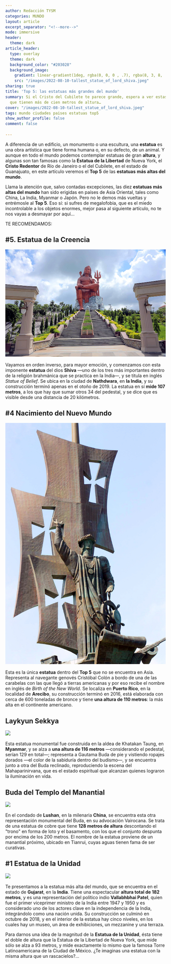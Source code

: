 ```yaml
---
author: Redacción TYSM
categories: MUNDO
layout: article
excerpt_separator: "<!--more-->"
mode: immersive
header:
  theme: dark
article_header:
  type: overlay
  theme: dark
  background_color: "#203028"
  background_image:
    gradient: linear-gradient(1deg, rgba(0, 0, 0 , .7), rgba(8, 3, 8, .9))
    src: "/images/2022-08-10-tallest_statue_of_lord_shiva.jpeg"
sharing: true
title: 'Top 5: las estatuas más grandes del mundo'
summary: Si el Cristo del Cubilete te parece grande, espera a ver estas construcciones
  que tienen más de cien metros de altura…
cover: "/images/2022-08-10-tallest_statue_of_lord_shiva.jpeg"
tags: mundo ciudades paises estatuas top5
show_author_profile: false
comment: false

---
```

A diferencia de un edificio, un monumento o una escultura, una **estatua** es una obra artística que tiene forma humana o, en su defecto, de un animal. Y aunque en todo el mundo podemos contemplar estatuas de gran **altura**, y algunas son tan famosas como la **Estatua de la Libertad** de Nueva York, el **Cristo Redentor** de Río de Janeiro o el del Cubilete, en el estado de Guanajuato, en este artículo veremos el **Top 5** de las **estatuas** **más altas del mundo**.

Llama la atención que, salvo contadas excepciones, las diez **estatuas más altas del mundo** han sido erigidas en países de Asia Oriental, tales como China, La India, Myanmar o Japón. Pero no le demos más vueltas y entrémosle al **Top 5**. Eso sí: si sufres de megalofobia, que es el miedo incontrolable a los objetos enormes, mejor pasa al siguiente artículo, no te nos vayas a desmayar por aquí…

TE RECOMENDAMOS:

## #5. Estatua de la Creencia

![](/images/2022-08-10-belief1.jpg)

Vayamos en orden inverso, para mayor emoción, y comenzamos con esta imponente **estatua** del dios **Shiva** —uno de los tres más importantes dentro de la religión brahmánica que se practica en la India—, y se titula en inglés _Statue of Belief_. Se ubica en la ciudad de **Nathdwara**, en **la India**, y su construcción terminó apenas en el otoño de 2019. La estatua en sí **mide 107 metros**, a los que hay que sumar otros 34 del pedestal, y se dice que es visible desde una distancia de 20 kilómetros.

## #4 Nacimiento del Nuevo Mundo

![](/images/2022-08-10-statue-5032604_1920.jpeg)

Esta es la única **estatua** dentro del **Top 5** que no se encuentra en Asia. Representa al navegante genovés Cristóbal Colón a bordo de una de las carabelas con las que llegó a tierras americanas y por eso recibe el nombre en inglés de _Birth of the New World_. Se localiza en **Puerto Rico**, en la localidad de **Arecibo**, su construcción terminó en 2016, está elaborada con cerca de 600 toneladas de bronce y tiene **una altura de 110 metros**: la más alta en el continente americano.

## Laykyun Sekkya

![](https://upload.wikimedia.org/wikipedia/commons/thumb/1/13/%E1%80%99%E1%80%AF%E1%80%B6%E1%80%9B%E1%80%BD%E1%80%AC%E1%80%99%E1%80%BC%E1%80%AD%E1%80%AF%E1%80%B7%E1%80%99%E1%80%BE_%E1%80%9B%E1%80%95%E1%80%BA%E1%80%90%E1%80%B1%E1%80%AC%E1%80%BA%E1%80%99%E1%80%B0%E1%80%98%E1%80%AF%E1%80%9B%E1%80%AC%E1%80%B8%E1%80%80%E1%80%BC%E1%80%AE%E1%80%B8.jpg/576px-%E1%80%99%E1%80%AF%E1%80%B6%E1%80%9B%E1%80%BD%E1%80%AC%E1%80%99%E1%80%BC%E1%80%AD%E1%80%AF%E1%80%B7%E1%80%99%E1%80%BE_%E1%80%9B%E1%80%95%E1%80%BA%E1%80%90%E1%80%B1%E1%80%AC%E1%80%BA%E1%80%99%E1%80%B0%E1%80%98%E1%80%AF%E1%80%9B%E1%80%AC%E1%80%B8%E1%80%80%E1%80%BC%E1%80%AE%E1%80%B8.jpg)

Esta estatua monumental fue construida en la aldea de Khatakan Taung, en **Myanmar**, y se alza a **una altura de 116 metros** —considerando el pedestal, serían 129 en total—; representa a Gautama Buda de pie y vistiendo ropajes dorados —el color de la sabiduría dentro del budismo—, y se encuentra junto a otra del Buda reclinado, reproduciendo la escena del Mahaparinirvana, que es el estado espiritual que alcanzan quienes lograron la iluminación en vida.

## Buda del Templo del Manantial

![](https://upload.wikimedia.org/wikipedia/commons/thumb/1/14/%E6%B2%B3%E5%8D%97%E4%B8%AD%E5%8E%9F%E5%A4%A7%E4%BD%9B_-_panoramio.jpg/1024px-%E6%B2%B3%E5%8D%97%E4%B8%AD%E5%8E%9F%E5%A4%A7%E4%BD%9B_-_panoramio.jpg)

En el condado de **Lushan**, en la milenaria **China**, se encuentra esta otra representación monumental del Buda, en su advocación Vairocana. Se trata de una estatua de cobre que tiene **128 metros de altura** descontando el "trono" en forma de loto y el basamento, con los que el conjunto despunta por encima de los 200 metros. El nombre de la estatua proviene de un manantial próximo, ubicado en Tianrui, cuyas aguas tienen fama de ser curativas.

## #1 Estatua de la Unidad

![](https://upload.wikimedia.org/wikipedia/commons/thumb/0/07/Statue_of_Unity.jpg/682px-Statue_of_Unity.jpg)

Te presentamos a la estatua más alta del mundo, que se encuentra en el estado de **Gujarat**, en la **India**. Tiene una espectacular **altura total de 182 metros**, y es una representación del político indio **Vallabhbhai Patel**, quien fue el primer viceprimer ministro de la India entre 1947 y 1950 y es considerado uno de los actores clave en la independencia de la India, integrándolo como una nación unida. Su construcción se culminó en octubre de 2018, y en el interior de la estatua hay cinco niveles, en los cuales hay un museo, un área de exhibiciones, un mezzanine y una terraza.

Para darnos una idea de la magnitud de la **Estatua de la Unidad**, ésta tiene el doble de altura que la Estatua de la Libertad de Nueva York, que mide sólo se alza a 93 metros, y mide exactamente lo mismo que la famosa Torre Latinoamericana de la Ciudad de México. ¿Te imaginas una estatua con la misma altura que un rascacielos?…